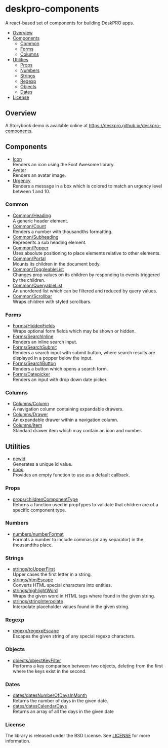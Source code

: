 deskpro-components
==================
A react-based set of components for building DeskPRO apps.

* [Overview](#overview)
* [Components](#components)
  * [Common](#common)
  * [Forms](#forms)
  * [Columns](#columns)
* [Utilities](#utilities)
  * [Props](#props)
  * [Numbers](#numbers)
  * [Strings](#strings)
  * [Regexp](#regexp)
  * [Objects](#objects)
  * [Dates](#dates)
* [License](#license)


## Overview

A Storybook demo is available online at https://deskpro.github.io/deskpro-components.


## Components

* [Icon](docs/components/icon.md)  
  Renders an icon using the Font Awesome library.
* [Avatar](docs/components/avatar.md)  
  Renders an avatar image.
* [Urgency](docs/components/urgency.md)  
  Renders a message in a box which is colored to match an urgency level between 1 and 10.

### Common
* [Common/Heading](docs/components/common/heading.md)  
  A generic header element.
* [Common/Count](docs/components/common/count.md)  
  Renders a number with thousandths formatting.
* [Common/Subheading](docs/components/common/subheading.md)  
  Represents a sub heading element.
* [Common/Popper](docs/components/common/popper.md)  
  Uses absolute positioning to place elements relative to other elements.
* [Common/Portal](docs/components/common/portal.md)  
  Mounts its children in the document body.
* [Common/ToggleableList](docs/components/common/toggleable_list.md)  
  Changes prop values on its children by responding to events triggered by the children.
* [Common/QueryableList](docs/components/common/queryable_list.md)  
  An unordered list which can be filtered and reduced by query values.
* [Common/Scrollbar](docs/components/common/scrollbar.md)  
  Wraps children with styled scrollbars.

### Forms
* [Forms/HiddenFields](docs/components/forms/hidden_fields.md)  
  Wraps optional form fields which may be shown or hidden.
* [Forms/SearchInline](docs/components/forms/search_inline.md)  
  Renders an inline search input.
* [Forms/SearchSubmit](docs/components/forms/search_submit.md)  
  Renders a search input with submit button, where search results are displayed in a popper below the input.
* [Forms/SearchButton](docs/components/forms/search_button.md)  
  Renders a button which opens a search form.
* [Forms/Datepicker](docs/components/forms/datepicker.md)  
  Renders an input with drop down date picker.

### Columns
* [Columns/Column](docs/components/columns/column.md)  
  A navigation column containing expandable drawers.
* [Columns/Drawer](docs/components/columns/drawer.md)  
  An expandable drawer within a navigation column.
* [Columns/Item](docs/components/columns/item.md)  
  Standard drawer item which may contain an icon and number.


## Utilities

* [newid](docs/utils/newid.md)  
  Generates a unique id value.
* [noop](docs/utils/noop.md)  
  Provides an empty function to use as a default callback.

### Props
* [props/childrenComponentType](docs/utils/props/children_component_type.md)  
  Returns a function used in propTypes to validate that children are of a specific component type.

### Numbers
* [numbers/numberFormat](docs/utils/numbers/number_format.md)  
  Formats a number to include commas (or any separator) in the thousandths place.

### Strings
* [strings/toUpperFirst](docs/utils/strings/to_upper_first.md)  
  Upper cases the first letter in a string.
* [strings/htmlEscape](docs/utils/strings/html_escape.md)  
  Converts HTML special characters into entities.
* [strings/highlightWord](docs/utils/strings/highlight_word.md)  
  Wraps the given word in HTML tags where found in the given string.
* [strings/stringInterpolate](docs/utils/strings/string_interpolate.md)  
  Interpolate placeholder values found in the given string.

### Regexp
* [regexp/regexpEscape](docs/utils/regexp/regexp_escape.md)  
  Escapes the given string of any special regexp characters.

### Objects
* [objects/objectKeyFilter](docs/utils/objects/object_key_filter.md)  
  Performs a key comparison between two objects, deleting from the first where the keys exist in the second.

### Dates
* [dates/datesNumberOfDaysInMonth](docs/utils/dates/dates_number_of_days_in_month.md)  
  Returns the number of days in the given date.
* [dates/datesCalendarDays](docs/utils/dates/dates_calendar_days.md)  
  Returns an array of all the days in the given date

### License
The library is released under the BSD License. See [LICENSE](LICENSE) for more information.